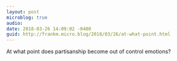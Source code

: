 ```yaml
---
layout: post
microblog: true
audio: 
date: 2018-03-26 14:09:02 -0400
guid: http://frankm.micro.blog/2018/03/26/at-what-point.html
---
```

At what point does partisanship become out of control emotions? 

